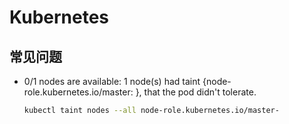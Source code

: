 # Kubernetes

## 常见问题

- 0/1 nodes are available: 1 node(s) had taint {node-role.kubernetes.io/master: }, that the pod didn't tolerate.

  ```bash
  kubectl taint nodes --all node-role.kubernetes.io/master-
  ```
